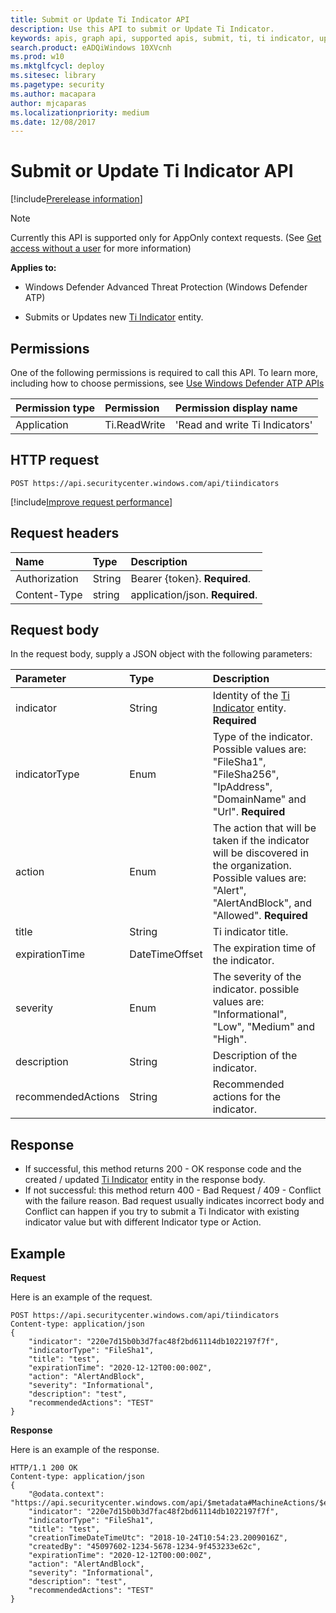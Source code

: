 ```yaml
---
title: Submit or Update Ti Indicator API
description: Use this API to submit or Update Ti Indicator.
keywords: apis, graph api, supported apis, submit, ti, ti indicator, update
search.product: eADQiWindows 10XVcnh
ms.prod: w10
ms.mktglfcycl: deploy
ms.sitesec: library
ms.pagetype: security
ms.author: macapara
author: mjcaparas
ms.localizationpriority: medium
ms.date: 12/08/2017
---
```


# Submit or Update Ti Indicator API

[!include[Prerelease information](prerelease.md)]

>[!Note]
> Currently this API is supported only for AppOnly context requests. (See [Get access without a user](exposed-apis-create-app-webapp.md) for more information)


**Applies to:**

- Windows Defender Advanced Threat Protection (Windows Defender ATP)

- Submits or Updates new [Ti Indicator](ti-indicator-windows-defender-advanced-threat-protection-new.md) entity.


## Permissions
One of the following permissions is required to call this API. To learn more, including how to choose permissions, see [Use Windows Defender ATP APIs](apis-intro.md)

Permission type |	Permission	|	Permission display name
:---|:---|:---
Application |	Ti.ReadWrite |	'Read and write Ti Indicators'


## HTTP request
```
POST https://api.securitycenter.windows.com/api/tiindicators
```

[!include[Improve request performance](improverequestperformance-new.md)]


## Request headers

Name | Type | Description
:---|:---|:---
Authorization | String | Bearer {token}. **Required**.
Content-Type | string | application/json. **Required**.

## Request body
In the request body, supply a JSON object with the following parameters:

Parameter |	Type	| Description
:---|:---|:---
indicator | String | Identity of the [Ti Indicator](ti-indicator-windows-defender-advanced-threat-protection-new.md) entity. **Required**
indicatorType | Enum | Type of the indicator. Possible values are: "FileSha1", "FileSha256", "IpAddress", "DomainName" and "Url". **Required**
action | Enum | The action that will be taken if the indicator will be discovered in the organization. Possible values are: "Alert", "AlertAndBlock", and "Allowed". **Required**
title | String | Ti indicator title.
expirationTime | DateTimeOffset | The expiration time of the indicator.
severity | Enum | The severity of the indicator. possible values are: "Informational", "Low", "Medium" and "High".
description | String | Description of the indicator.
recommendedActions | String | Recommended actions for the indicator.


## Response
- If successful, this method returns 200 - OK response code and the created / updated [Ti Indicator](ti-indicator-windows-defender-advanced-threat-protection-new.md) entity in the response body.
- If not successful: this method return 400 - Bad Request / 409 - Conflict with the failure reason. Bad request usually indicates incorrect body and Conflict can happen if you try to submit a Ti Indicator with existing indicator value but with different Indicator type or Action.  

## Example

**Request**

Here is an example of the request.

```
POST https://api.securitycenter.windows.com/api/tiindicators
Content-type: application/json
{
	"indicator": "220e7d15b0b3d7fac48f2bd61114db1022197f7f",
	"indicatorType": "FileSha1",
	"title": "test",
	"expirationTime": "2020-12-12T00:00:00Z",
	"action": "AlertAndBlock",
	"severity": "Informational",
	"description": "test",
	"recommendedActions": "TEST"
}

```
**Response**

Here is an example of the response.

```
HTTP/1.1 200 OK
Content-type: application/json
{
    "@odata.context": "https://api.securitycenter.windows.com/api/$metadata#MachineActions/$entity",
    "indicator": "220e7d15b0b3d7fac48f2bd61114db1022197f7f",
    "indicatorType": "FileSha1",
    "title": "test",
    "creationTimeDateTimeUtc": "2018-10-24T10:54:23.2009016Z",
    "createdBy": "45097602-1234-5678-1234-9f453233e62c",
    "expirationTime": "2020-12-12T00:00:00Z",
    "action": "AlertAndBlock",
    "severity": "Informational",
    "description": "test",
    "recommendedActions": "TEST"
}

```
